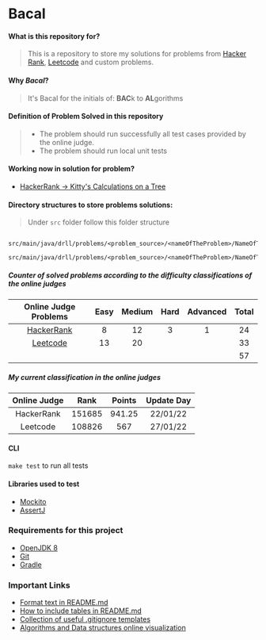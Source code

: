 # Bacal


#### What is this repository for?
> This is a repository to store my solutions for problems 
from [Hacker Rank](https://www.hackerrank.com/dashboard), 
> [Leetcode](https://leetcode.com/) and custom problems. 

#### Why _Bacal_?
> It's Bacal for the initials of: **BAC**k to **AL**gorithms

#### Definition of Problem Solved in this repository
> - The problem should run successfully all test cases provided by the online judge.
> - The problem should run local unit tests

#### Working now in solution for problem?
* [HackerRank -> Kitty's Calculations on a Tree](https://www.hackerrank.com/challenges/kittys-calculations-on-a-tree/problem)

#### Directory structures to store problems solutions:
> Under `src` folder follow this folder structure
```
    src/main/java/drll/problems/<problem_source>/<nameOfTheProblem>/NameOfTheProblem.java
    src/main/java/drll/problems/<problem_source>/<nameOfTheProblem>/NameOfTheProblem.md
```
          
##### Counter of solved problems according to the difficulty classifications of the online judges

| Online Judge Problems| Easy | Medium | Hard  | Advanced | Total |
| :---: |:----:|:------:| :---: |   :---:  |:-----:|
| [HackerRank](/src/main/java/drll/problems/hackerRank/SolvedProblems.md) |  8   |   12   |   3   |     1    |  24   |
| [Leetcode](/src/main/java/drll/problems/leetcode/SolvedProblems.md) |  13  |   20    |      |         |  33   |
|  |      |        |      |         |  57   |

##### My current classification in the online judges

| Online Judge|  Rank  | Points | Update Day | 
| :---: |:------:|:------:|:----------:|
| HackerRank | 151685 | 941.25 |  22/01/22  |
| Leetcode | 108826 |  567   |  27/01/22  |

#### CLI
`make test` to run all tests

#### Libraries used to test
* [Mockito](http://site.mockito.org/)
* [AssertJ](http://joel-costigliola.github.io/assertj/index.html)

### Requirements for this project
* [OpenJDK 8](http://openjdk.java.net/install/)
* [Git](https://git-scm.com/)
* [Gradle](https://gradle.org/)

### Important Links
* [Format text in README.md](https://help.github.com/articles/basic-writing-and-formatting-syntax/)
* [How to include tables in README.md](https://help.github.com/articles/organizing-information-with-tables/)
* [Collection of useful .gitignore templates](https://github.com/github/gitignore)
* [Algorithms and Data structures online visualization](https://www.cs.usfca.edu/~galles/visualization/Algorithms.html)

